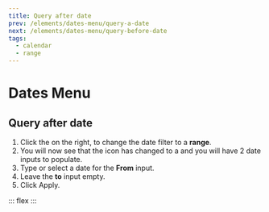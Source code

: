 ```yaml
---
title: Query after date
prev: /elements/dates-menu/query-a-date
next: /elements/dates-menu/query-before-date
tags:
  - calendar
  - range
---
```


# Dates Menu

## Query after date

1. Click the <GsfIcon icon="calendar"/> on the right, to change the date filter to a **range**.
1. You will now see that the icon has changed to a <GsfIcon icon="calendarRange"/> and you will have 2 date inputs to populate.
1. Type or select a date for the **From** input.
1. Leave the **to** input empty.
1. Click <GsfButton theme="success" sm>Apply</GsfButton>.

::: flex
<GsfDatesMenu/>
<GsfDatesMenu is-valid is-range :populated-dates="['from']"/>
:::
